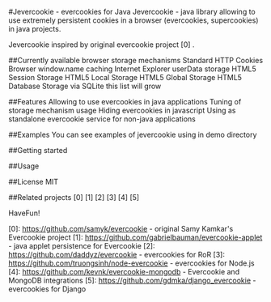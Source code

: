 #Jevercookie - evercookies for Java
Jevercookie - java library allowing to use extremely persistent cookies in a browser (evercookies, supercookies) in java projects.

Jevercookie inspired by original evercookie project [0] .

##Currently available browser storage mechanisms
Standard HTTP Cookies
Browser window.name caching
Internet Explorer userData storage
HTML5 Session Storage
HTML5 Local Storage
HTML5 Global Storage
HTML5 Database Storage via SQLite
this list will grow

##Features
Allowing to use evercookies in java applications
Tuning of storage mechanism usage
Hiding evercookies in javascript
Using as standalone evercookie service for non-java applications

##Examples
You can see examples of jevercookie using in demo directory

##Getting started

##Usage

##License
MIT

##Related projects
[0]
[1]
[2]
[3]
[4]
[5]

HaveFun!

[0]: https://github.com/samyk/evercookie - original Samy Kamkar's Evercookie project
[1]: https://github.com/gabrielbauman/evercookie-applet - java applet persistence for Evercookie
[2]: https://github.com/daddyz/evercookie - evercookies for RoR
[3]: https://github.com/truongsinh/node-evercookie - evercookies for Node.js
[4]: https://github.com/kevnk/evercookie-mongodb - Evercookie and MongoDB integrations
[5]: https://github.com/gdmka/django_evercookie - evercookies for Django
